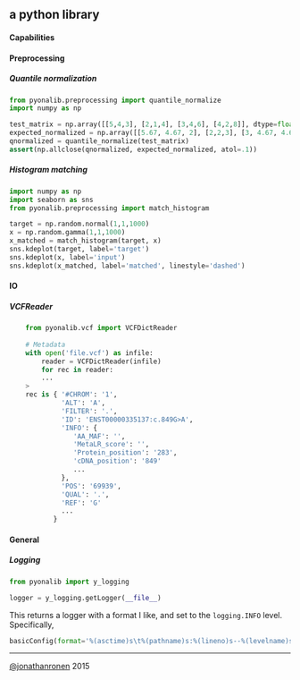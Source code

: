 ## a python library

#### Capabilities

#### Preprocessing

##### Quantile normalization
```python
from pyonalib.preprocessing import quantile_normalize
import numpy as np

test_matrix = np.array([[5,4,3], [2,1,4], [3,4,6], [4,2,8]], dtype=float)
expected_normalized = np.array([[5.67, 4.67, 2], [2,2,3], [3, 4.67, 4.67], [4.67, 3, 5.67]])
qnormalized = quantile_normalize(test_matrix)
assert(np.allclose(qnormalized, expected_normalized, atol=.1))
```

##### Histogram matching
```python
import numpy as np
import seaborn as sns
from pyonalib.preprocessing import match_histogram

target = np.random.normal(1,1,1000)
x = np.random.gamma(1,1,1000)
x_matched = match_histogram(target, x)
sns.kdeplot(target, label='target')
sns.kdeplot(x, label='input')
sns.kdeplot(x_matched, label='matched', linestyle='dashed')
```

#### IO

##### VCFReader
```python
    from pyonalib.vcf import VCFDictReader
    
    # Metadata
    with open('file.vcf') as infile:
        reader = VCFDictReader(infile)
        for rec in reader:
        ...
    >
    rec is { '#CHROM': '1',
             'ALT': 'A',
             'FILTER': '.',
             'ID': 'ENST00000335137:c.849G>A',
             'INFO': {
                'AA_MAF': '',
                'MetaLR_score': '',
                'Protein_position': '283',
                'cDNA_position': '849'
                ...
             },
             'POS': '69939',
             'QUAL': '.',
             'REF': 'G'
             ...
           }
```

#### General

##### Logging
```python
from pyonalib import y_logging

logger = y_logging.getLogger(__file__)
```
This returns a logger with a format I like, and set to the `logging.INFO` level. Specifically,
```python
basicConfig(format='%(asctime)s\t%(pathname)s:%(lineno)s--%(levelname)s: %(message)s', level=INFO)
```


---------------------
[@jonathanronen](https://github.com/@jonathanronen) 2015
